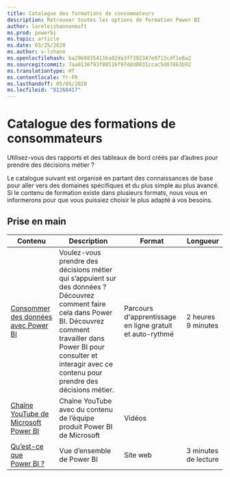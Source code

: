 ```yaml
---
title: Catalogue des formations de consommateurs
description: Retrouver toutes les options de formation Power BI
author: loreleishannonmsft
ms.prod: powerbi
ms.topic: article
ms.date: 03/25/2020
ms.author: v-lshann
ms.openlocfilehash: ba29698354116a02da3ff392347e0713cdf1e8a2
ms.sourcegitcommit: 7aa0136f93f88516f97ddd8031ccac5d07863b92
ms.translationtype: HT
ms.contentlocale: fr-FR
ms.lasthandoff: 05/05/2020
ms.locfileid: "81268417"
---
```

# <a name="consumers-learning-catalog"></a>Catalogue des formations de consommateurs

Utilisez-vous des rapports et des tableaux de bord créés par d’autres pour prendre des décisions métier ? 

Le catalogue suivant est organisé en partant des connaissances de base pour aller vers des domaines spécifiques et du plus simple au plus avancé. Si le contenu de formation existe dans plusieurs formats, nous vous en informerons pour que vous puissiez choisir le plus adapté à vos besoins.

## <a name="get-started"></a>Prise en main<a name="get-started"></a>
| Contenu  | Description  | Format| Longueur  |
|--------------------------------------------------------------------------------------------------|-----------------------------------------------------------------------------------------------------------------------------------------------------------------------------------------|---------------------------------------|-------------------|
| [Consommer des données avec Power BI](https://docs.microsoft.com/learn/paths/consume-data-with-power-bi/) | Voulez-vous prendre des décisions métier qui s’appuient sur des données ? Découvrez comment faire cela dans Power BI. Découvrez comment travailler dans Power BI pour consulter et interagir avec ce contenu pour prendre des décisions métier. | Parcours d'apprentissage en ligne gratuit et auto-rythmé | 2 heures 9 minutes  |
| [Chaîne YouTube de Microsoft Power BI](https://www.youtube.com/user/mspowerbi/videos) | Chaîne YouTube avec du contenu de l’équipe produit Power BI de Microsoft  | Vidéos  |            |
| [Qu’est-ce que Power BI ?](https://docs.microsoft.com/power-bi/fundamentals/power-bi-overview) | Vue d’ensemble de Power BI | Site web  | 3 minutes de lecture |
